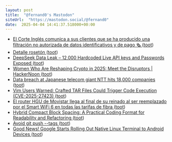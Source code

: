 ```yaml
---
layout: post
title:  "@fernand0's Mastodon"
siteUrl:  "https://mastodon.social/@fernand0"
date:  2025-04-04 14:41:37.518000+00:00
---
```

*  [El Corte Inglés comunica a sus clientes que se ha producido una filtración no autorizada de datos identificativos y de pago 🗞️ ](https://bandaancha.eu/foros/corte-ingles-comunica-clientes-producido-175597) ([toot](https://mastodon.social/@fernand0/114280215184327182))
*  [Detalle rosetón ](https://www.flickr.com/photos/fernand0/54399482522) ([toot](https://mastodon.social/@fernand0/114279907820987209))
*  [DeepSeek Data Leak – 12,000 Hardcoded Live API keys and Passwords Exposed   ](https://cybersecuritynews.com/deepseek-data-leak-api-keys-and-passwords/) ([toot](https://mastodon.social/@fernand0/114279891709735119))
*  [Women Who Are Reshaping Crypto in 2025: Meet the Disruptors \| HackerNoon ](https://hackernoon.com/women-who-are-reshaping-crypto-in-2025-meet-the-disruptor) ([toot](https://mastodon.social/@fernand0/114279754141075447))
*  [Data breach at Japanese telecom giant NTT hits 18,000 companies ](https://www.bleepingcomputer.com/news/security/data-breach-at-japanese-telecom-giant-ntt-hits-18-000-companies) ([toot](https://mastodon.social/@fernand0/114279388327552319))
*  [Vim Users Warned: Crafted TAR Files Could Trigger Code Execution (CVE-2025-27423) ](https://securityonline.info/vim-users-warned-crafted-tar-files-could-trigger-code-execution-cve-2025-27423) ([toot](https://mastodon.social/@fernand0/114279155791959036))
*  [El router HGU de Movistar llega al final de su reinado al ser reemplazado por el Smart WiFi 6 en todas las tarifas de fibra ](https://bandaancha.eu/articulos/router-hgu-movistar-llega-final-reinado-1127) ([toot](https://mastodon.social/@fernand0/114278960842715460))
*  [Hybrid Compact Block Spacing: A Practical Coding Format for Readability and Refactoring ](https://dev.to/documendous/hybrid-compact-block-spacing-a-practical-coding-format-for-readability-and-refactoring-51k) ([toot](https://mastodon.social/@fernand0/114278780304115245))
*  [Avoid git push --tags ](https://peateasea.de/avoid-git-push-tags) ([toot](https://mastodon.social/@fernand0/114277008826045179))
*  [Good News! Google Starts Rolling Out Native Linux Terminal to Android Devices ](https://news.itsfoss.com/google-android-linux-terminal-rollout) ([toot](https://mastodon.social/@fernand0/114275253288871714))
